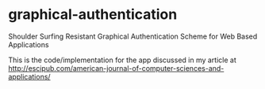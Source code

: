 # graphical-authentication
Shoulder Surfing Resistant Graphical Authentication Scheme for Web Based Applications

This is the code/implementation for the app discussed in my article at http://escipub.com/american-journal-of-computer-sciences-and-applications/
